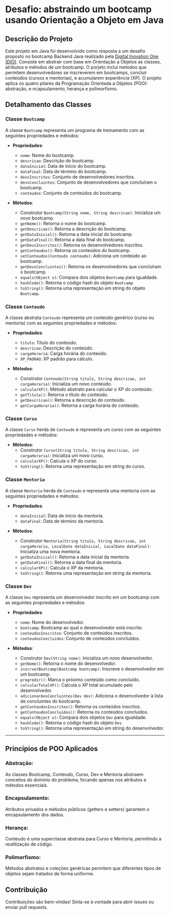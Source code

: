 # Desafio: abstraindo um bootcamp usando Orientação a Objeto em Java

## Descrição do Projeto

Este projeto em Java foi desenvolvido como resposta a um desafio proposto no bootcamp Backend Java realizado pela [Digital 
Inovation One (DIO)](https://web.dio.me/). Consiste em abstrair com base em Orientação a Objetos as classes, atributos 
 e métodos de um bootcamp. O porjeto inclui metodos que permitem desenvolvedores se inscreverem em bootcamps, concluir
conteúdos (cursos e mentorias), e acumularem experiência (XP). O projeto aplica os quatro pilares da Programação Orientada 
a Objetos (POO): abstração, e
ncapsulamento, herança e polimorfismo.

## Detalhamento das Classes

### Classe `Bootcamp`

A classe `Bootcamp` representa um programa de treinamento com as seguintes propriedades e métodos:

- **Propriedades**:
    - `nome`: Nome do bootcamp.
    - `descricao`: Descrição do bootcamp.
    - `dataInicial`: Data de início do bootcamp.
    - `dataFinal`: Data de término do bootcamp.
    - `devsInscritos`: Conjunto de desenvolvedores inscritos.
    - `devsConcluintes`: Conjunto de desenvolvedores que concluíram o bootcamp.
    - `conteudos`: Conjunto de conteúdos do bootcamp.

- **Métodos**:
    - Construtor `Bootcamp(String nome, String descricao)`: Inicializa um novo bootcamp.
    - `getNome()`: Retorna o nome do bootcamp.
    - `getDescricao()`: Retorna a descrição do bootcamp.
    - `getDataInicial()`: Retorna a data inicial do bootcamp.
    - `getDataFinal()`: Retorna a data final do bootcamp.
    - `getDevsInscritos()`: Retorna os desenvolvedores inscritos.
    - `getConteudos()`: Retorna os conteúdos do bootcamp.
    - `setConteudos(Conteudo conteudo)`: Adiciona um conteúdo ao bootcamp.
    - `getDevsConcluintes()`: Retorna os desenvolvedores que concluíram o bootcamp.
    - `equals(Object o)`: Compara dois objetos `Bootcamp` para igualdade.
    - `hashCode()`: Retorna o código hash do objeto `Bootcamp`.
    - `toString()`: Retorna uma representação em string do objeto `Bootcamp`.

### Classe `Conteudo`

A classe abstrata `Conteudo` representa um conteúdo genérico (curso ou mentoria) com as seguintes propriedades e métodos:

- **Propriedades**:
    - `titulo`: Título do conteúdo.
    - `descricao`: Descrição do conteúdo.
    - `cargaHoraria`: Carga horária do conteúdo.
    - `XP_PADRAO`: XP padrão para cálculo.

- **Métodos**:
    - Construtor `Conteudo(String titulo, String descricao, int cargaHoraria)`: Inicializa um novo conteúdo.
    - `calcularXP()`: Método abstrato para calcular o XP do conteúdo.
    - `getTitulo()`: Retorna o título do conteúdo.
    - `getDescricao()`: Retorna a descrição do conteúdo.
    - `getCargaHoraria()`: Retorna a carga horária do conteúdo.

### Classe `Curso`

A classe `Curso` herda de `Conteudo` e representa um curso com as seguintes propriedades e métodos:

- **Métodos**:
    - Construtor `Curso(String titulo, String descricao, int cargaHoraria)`: Inicializa um novo curso.
    - `calcularXP()`: Calcula o XP do curso.
    - `toString()`: Retorna uma representação em string do curso.

### Classe `Mentoria`

A classe `Mentoria` herda de `Conteudo` e representa uma mentoria com as seguintes propriedades e métodos:

- **Propriedades**:
    - `dataInicial`: Data de início da mentoria.
    - `dataFinal`: Data de término da mentoria.

- **Métodos**:
    - Construtor `Mentoria(String titulo, String descricao, int cargaHoraria, LocalDate dataInicial, LocalDate dataFinal)`: Inicializa uma nova mentoria.
    - `getDataInicial()`: Retorna a data inicial da mentoria.
    - `getDataFinal()`: Retorna a data final da mentoria.
    - `calcularXP()`: Calcula o XP da mentoria.
    - `toString()`: Retorna uma representação em string da mentoria.

### Classe `Dev`

A classe `Dev` representa um desenvolvedor inscrito em um bootcamp com as seguintes propriedades e métodos:

- **Propriedades**:
    - `nome`: Nome do desenvolvedor.
    - `bootcamp`: Bootcamp ao qual o desenvolvedor está inscrito.
    - `conteudosInscritos`: Conjunto de conteúdos inscritos.
    - `conteudosConcluidos`: Conjunto de conteúdos concluídos.

- **Métodos**:
    - Construtor `Dev(String nome)`: Inicializa um novo desenvolvedor.
    - `getNome()`: Retorna o nome do desenvolvedor.
    - `inscrverBootcamp(Bootcamp bootcamp)`: Inscreve o desenvolvedor em um bootcamp.
    - `progredir()`: Marca o próximo conteúdo como concluído.
    - `calcularTotalXP()`: Calcula o XP total acumulado pelo desenvolvedor.
    - `adicionarAosConcluintes(Dev dev)`: Adiciona o desenvolvedor à lista de concluintes do bootcamp.
    - `getConteudosInscritos()`: Retorna os conteúdos inscritos.
    - `getConteudosConcluidos()`: Retorna os conteúdos concluídos.
    - `equals(Object o)`: Compara dois objetos `Dev` para igualdade.
    - `hashCode()`: Retorna o código hash do objeto `Dev`.
    - `toString()`: Retorna uma representação em string do desenvolvedor.

---

## Princípios de POO Aplicados

### Abstração:
As classes Bootcamp, Conteudo, Curso, Dev e Mentoria abstraem conceitos do domínio do problema, focando apenas
nos atributos e métodos essenciais.

### Encapsulamento:
Atributos privados e métodos públicos (getters e setters) garantem o encapsulamento dos dados.

### Herança:
Conteudo é uma superclasse abstrata para Curso e Mentoria, permitindo a reutilização de código.

### Polimorfismo:
Métodos abstratos e coleções genéricas permitem que diferentes tipos de objetos sejam tratados de forma uniforme.


## Contribuição

Contribuições são bem-vindas! Sinta-se à vontade para abrir issues ou enviar pull requests.


